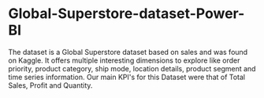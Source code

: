 # Global-Superstore-dataset-Power-BI
The dataset is a Global Superstore dataset based on sales and was found on Kaggle. It offers multiple interesting dimensions to explore like order priority, product category, ship mode, location details, product segment and time series information. Our main KPI's for this Dataset were that of Total Sales, Profit and Quantity.
